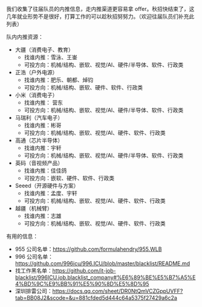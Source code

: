 我们收集了往届队员的内推信息，走内推渠道更容易拿 offer。秋招快结束了，这几年就业形势不是很好，打算工作的可以趁秋招努努力。（欢迎往届队员们补充此列表）

队内内推资源：

- 大疆（消费电子、教育）
  - 找谁内推：雪泳、王崟
  - 可投方向：机械/结构、嵌软、视觉/AI、硬件/半导体、软件、行政类
- 正浩（户外电源）
  - 找谁内推：肥乐、朝都、焯钧
  - 可投方向：机械/结构、嵌软、硬件、软件、行政类
- 小米（消费电子）
  - 找谁内推： 营东
  - 可投方向：机械/结构、嵌软、视觉/AI、硬件/半导体、软件、行政类
- 马瑞利（汽车电子）
  - 找谁内推：彬哥
  - 可投方向：机械/结构、嵌软、视觉/AI、硬件、软件、行政类
- 高通（芯片半导体）
  - 找谁内推：宇轩
  - 可投方向：机械/结构、嵌软、视觉/AI、硬件/半导体、软件、行政类
- 英码（音视频产品）
  - 找谁内推：佳佳鸽
  - 可投方向：嵌软、硬件、软件、行政类
- Seeed（开源硬件与方案）
  - 找谁内推：孟度、宇轩
  - 可投方向：机械/结构、嵌软、视觉/AI、硬件、软件、行政类
- 越疆（机械臂）
  - 找谁内推：志雄
  - 可投方向：机械/结构、嵌软、视觉/AI、硬件、软件、行政类

有用的信息：

- 955 公司名单：https://github.com/formulahendry/955.WLB
- 996 公司名单：https://github.com/996icu/996.ICU/blob/master/blacklist/README.md
- 找工作黑名单：https://github.com/it-job-blacklist/996ICU.job.blacklist_company#%E6%89%BE%E5%B7%A5%E4%BD%9C%E9%BB%91%E5%90%8D%E5%8D%95
- 深圳排雷公司：https://docs.qq.com/sheet/DR0NtQmVCZGppUVFF?tab=BB08J2&scode=&u=881cfded5d444c64a5375f27429a6c2a
